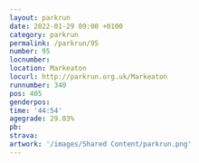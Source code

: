 ```yaml
---
layout: parkrun
date: 2022-01-29 09:00 +0100
category: parkrun
permalink: /parkrun/95
number: 95
locnumber: 
location: Markeaton
locurl: http://parkrun.org.uk/Markeaton
runnumber: 340
pos: 405
genderpos: 
time: '44:54'
agegrade: 29.03%
pb: 
strava: 
artwork: '/images/Shared Content/parkrun.png'
---
```

